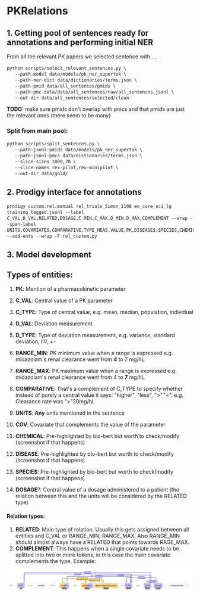 # PKRelations

## 1. Getting pool of sentences ready for annotations and performing initial NER

From all the relevant PK papers we selected sentence with.....

````
python scripts/select_relevant_sentences.py \
   --path-model data/models/pk_ner_supertok \
   --path-ner-dict data/dictionaries/terms.json \
   --path-pmid data/all_sentences/pmids \
   --path-pmc data/data/all_sentences/raw/all_sentences.jsonl \
   --out-dir data/all_sentences/selected/clean
````

**TODO:** make sure pmids don't overlap with pmcs and that pmids are just the relevant ones (there seem to be many)

### Split from main pool:

````
python scripts/split_sentences.py \
   --path-jsonl-pmids data/models/pk_ner_supertok \
   --path-jsonl-pmcs data/dictionaries/terms.json \
   --slice-sizes 1000,20 \
   --slice-names rex-pilot,rex-minipilot \
   --out-dir data/gold/
````

## 2. Prodigy interface for annotations

````
prodigy custom.rel.manual rel_trials_Simon_1108 en_core_sci_lg training_tagged.jsonl --label C_VAL,D_VAL,RELATED,DOSAGE,C_MIN,C_MAX,D_MIN,D_MAX,COMPLEMENT --wrap --span-label UNITS,COVARIATES,COMPARATIVE,TYPE_MEAS,VALUE,PK,DISEASES,SPECIES,CHEMICAL,ROUTE --add-ents --wrap -F rel_custom.py

````

## 3. Model development

## Types of entities:

1. **PK**: Mention of a pharmacokinetic parameter 

2. **C_VAL**: Central value of a PK parameter

3. **C_TYPE**: Type of central value, e.g. mean, median, population, individual

4. **D_VAL**: Deviation measurement

5. **D_TYPE**: Type of deviation measurement, e.g. variance, standard deviation, IIV, +-

6. **RANGE_MIN**: PK minimum value when a range is expressed e.g. midazolam's renal clearance went from _**4**_ to 7 mg/hL

7. **RANGE_MAX**: PK maximum value when a range is expressed e.g. midazolam's renal clearance went from 4 to _**7**_ mg/hL

8. **COMPARATIVE**: That's a complement of C_TYPE to specify whether instead of purely a central value it says: "higher", "less", ">","<". e.g. Clearance rate was ">"20mg/hL

9. **UNITS**: **Any** units mentioned in the sentence 

10. **COV**: Covariate that complements the value of the parameter

11. **CHEMICAL**: Pre-highlighted by bio-bert but worth to check/modify (screenshot if that happens)
12. **DISEASE**: Pre-highlighted by bio-bert but worth to check/modify (screenshot if that happens)
13. **SPECIES**: Pre-highlighted by bio-bert but worth to check/modify (screenshot if that happens)

14. **DOSAGE**?: Central value of a dosage administered to a patient (the relation between this and the units will be considered by the RELATED type)

#### Relation types:

1. **RELATED**: Main type of relation. Usually this gets assigned between all entities and C_VAL or RANGE_MIN, RANGE_MAX. Also RANGE_MIN should almost always have a RELATED that points towards RAGE_MAX.
2. **COMPLEMENT**: This happens when a single covariate needs to be splitted into two or more tokens, in this case the main covariate complements the type. Example: 

![alt text](example.png)